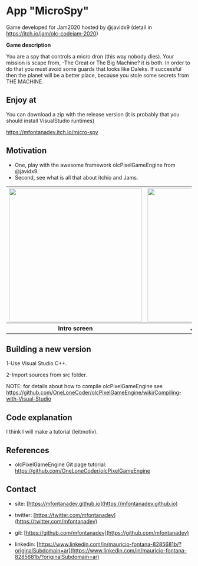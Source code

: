 
# App "MicroSpy"

Game developed for Jam2020 hosted by @javidx9 (detail in https://itch.io/jam/olc-codejam-2020)

**Game description**

You are a spy that controls a micro dron (this way nobody dies). Your mission is scape from, -The Great or The Big Machine? it is both. In order to do that you must avoid some guards that looks like Daleks.
If successful then the planet will be a better place, because you stole some secrets from THE MACHINE.

## Enjoy at

You can download a zip with the release version (it is probably that you should install VisualStudio runtimes)

https://mfontanadev.itch.io/micro-spy

## Motivation
- One, play with the awesome framework olcPixelGameEngine from @javidx9.
- Second, see what is all that about itchio and Jams.

<table>
	<tr>
		<th width="360px" align="center">
		<img width="360px"
src="https://github.com/mfontanadev/POCs/blob/master/MicroSpy/doc/micropsy_right_side.PNG?raw=true">
		</th>
		<th width="360px" align="center">
		<img width="360px" src="https://github.com/mfontanadev/POCs/blob/master/MicroSpy/doc/microspy_keft_side.PNG?raw=true">
		</th>
	</tr>
	<tr>
		<th align="center">
			Intro screen
		</th>
		<th align="center">
		    Jam intro theme
        </th>
	</tr>
</table>



## Building a new version

1-Use Visual Studio C++.

2-Import sources from src folder.

NOTE: for details about how to compile olcPixelGameEngine see https://github.com/OneLoneCoder/olcPixelGameEngine/wiki/Compiling-with-Visual-Studio

## Code explanation

I think I will make a tutorial (leitmotiv). 

## References

* olcPixelGameEngine Git page tutorial: https://github.com/OneLoneCoder/olcPixelGameEngine

  

## Contact

* site: [https://mfontanadev.github.io](https://mfontanadev.github.io)

* twitter: [https://twitter.com/mfontanadev](https://twitter.com/mfontanadev)

* git: [https://github.com/mfontanadev](https://github.com/mfontanadev)

* linkedin: [https://www.linkedin.com/in/mauricio-fontana-8285681b/?originalSubdomain=ar](https://www.linkedin.com/in/mauricio-fontana-8285681b/?originalSubdomain=ar)



